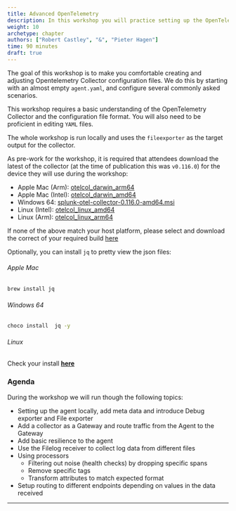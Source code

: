 ```yaml
---
title: Advanced OpenTelemetry
description: In this workshop you will practice setting up the OpenTelemetry Collector configuration from scratch and go though several advanced configuration scenarios's
weight: 10
archetype: chapter
authors: ["Robert Castley", "&", "Pieter Hagen"]
time: 90 minutes
draft: true
---
```


The goal of this workshop is to make you comfortable creating and adjusting Opentelemetry Collector configuration files. We do this by starting with an almost empty `agent.yaml`, and configure several commonly asked scenarios.

This workshop requires a basic understanding of the OpenTelemetry Collector and the configuration file format. You will also need to be proficient in editing `YAML` files.

The whole workshop is run locally and uses the `fileexporter` as the target output for the collector.

As pre-work for the workshop, it is required that attendees download the latest of the collector (at the time of publication this was `v0.116.0`) for the device they will use during the workshop:

* Apple Mac (Arm): [otelcol_darwin_arm64](https://github.com/signalfx/splunk-otel-collector/releases/download/v0.116.0/otelcol_darwin_arm64)
* Apple Mac (Intel): [otelcol_darwin_amd64](https://github.com/signalfx/splunk-otel-collector/releases/download/v0.115.0/otelcol_darwin_amd64)
* Windows 64: [splunk-otel-collector-0.116.0-amd64.msi](https://github.com/signalfx/splunk-otel-collector/releases/download/v0.116.0/splunk-otel-collector-0.116.0-amd64.msi)
* Linux (Intel): [otelcol_linux_amd64](https://github.com/signalfx/splunk-otel-collector/releases/download/v0.116.0/otelcol_linux_amd64)
* Linux (Arm): [otelcol_linux_arm64](https://github.com/signalfx/splunk-otel-collector/releases/download/v0.116.0/otelcol_linux_arm64)

If none of the above match your host platform, please select and download the correct of your required build [here](https://github.com/signalfx/splunk-otel-collector/releases/tag/v0.116.0)

Optionally, you can install `jq` to pretty view the json files:

###### Apple Mac

```bash
brew install jq
```

###### Windows 64

```bash
choco install  jq -y
```

###### Linux

Check your install **[here](https://jqlang.github.io/jq/download/)**

### Agenda

During the workshop we will run though the following topics:

* Setting up the agent locally, add meta data and introduce Debug exporter and File exporter
* Add a collector as a Gateway and route traffic from the Agent to the Gateway
* Add basic resilience to the agent
* Use the Filelog receiver to collect log data from different files
* Using processors
  * Filtering out noise (health checks) by dropping specific spans
  * Remove specific tags
  * Transform attributes to match expected format
* Setup routing to different endpoints depending on values in the data received

---

<!-- {{% children containerstyle="ul" depth="1" description="true" %}} -->
